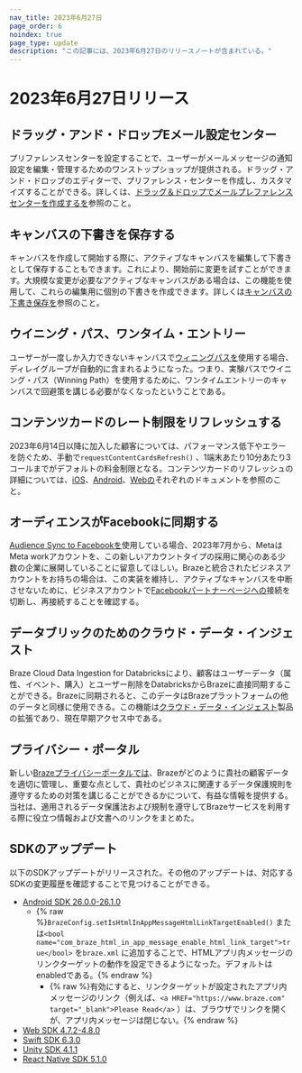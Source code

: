 ```yaml
---
nav_title: 2023年6月27日
page_order: 6
noindex: true
page_type: update
description: "この記事には、2023年6月27日のリリースノートが含まれている。"
---
```


# 2023年6月27日リリース

## ドラッグ・アンド・ドロップEメール設定センター

プリファレンスセンターを設定することで、ユーザーがメールメッセージの通知設定を編集・管理するためのワンストップショップが提供される。ドラッグ・アンド・ドロップのエディターで、プリファレンス・センターを作成し、カスタマイズすることができる。詳しくは、[ドラッグ＆ドロップでメールプレファレンスセンターを作成するを]({{site.baseurl}}/user_guide/message_building_by_channel/email/preference_center/dnd_preference_center/)参照のこと。

## キャンバスの下書きを保存する

キャンバスを作成して開始する際に、アクティブなキャンバスを編集して下書きとして保存することもできます。これにより、開始前に変更を試すことができます。大規模な変更が必要なアクティブなキャンバスがある場合は、この機能を使用して、これらの編集用に個別の下書きを作成できます。詳しくは[キャンバスの下書き保存を]({{site.baseurl}}/save_as_draft)参照のこと。

## ウイニング・パス、ワンタイム・エントリー

ユーザーが一度しか入力できないキャンバスで[ウィニングパスを]({{site.baseurl}}/user_guide/engagement_tools/canvas/canvas_components/experiment_step/winning_path/#one-time-entry)使用する場合、ディレイグループが自動的に含まれるようになった。つまり、実験パスでウイニング・パス（Winning Path）を使用するために、ワンタイムエントリーのキャンバスで回避策を講じる必要がなくなったということである。

## コンテンツカードのレート制限をリフレッシュする

2023年6月14日以降に加入した顧客については、パフォーマンス低下やエラーを防ぐため、手動で`requestContentCardsRefresh()` 、1端末あたり10分あたり3コールまでがデフォルトの料金制限となる。コンテンツカードのリフレッシュの詳細については、[iOS]({{site.baseurl}}/developer_guide/platform_integration_guides/swift/content_cards/integration#refreshing-content-cards)、[Android]({{site.baseurl}}/developer_guide/platform_integration_guides/android/content_cards/refreshing_the_feed)、[Webの]({{site.baseurl}}/developer_guide/platform_integration_guides/web/content_cards/refreshing_the_feed)それぞれのドキュメントを参照のこと。

## オーディエンスがFacebookに同期する

[Audience Sync to Facebookを]({{site.baseurl}}/partners/canvas_steps/facebook_audience_sync/)使用している場合、2023年7月から、MetaはMeta workアカウントを、この新しいアカウントタイプの採用に関心のある少数の企業に展開していることに留意してほしい。Brazeと統合されたビジネスアカウントをお持ちの場合は、この実装を維持し、アクティブなキャンバスを中断させないために、ビジネスアカウントで[Facebookパートナーページへの]({{site.baseurl}}/partners/canvas_steps/facebook_audience_sync#step-1-connect-to-facebook)接続を切断し、再接続することを確認する。

## データブリックのためのクラウド・データ・インジェスト

Braze Cloud Data Ingestion for Databricksにより、顧客はユーザーデータ（属性、イベント、購入）とユーザー削除をDatabricksからBrazeに直接同期することができる。Brazeに同期されると、このデータはBrazeプラットフォームの他のデータと同様に使用できる。この機能は[クラウド・データ・インジェスト]({{site.baseurl}}/user_guide/data_and_analytics/cloud_ingestion/integrations/)製品の拡張であり、現在早期アクセス中である。

## プライバシー・ポータル

新しい[Brazeプライバシーポータルでは]({{site.baseurl}}/user_guide/privacy_portal)、Brazeがどのように貴社の顧客データを適切に管理し、重要な点として、貴社のビジネスに関連するデータ保護規則を遵守するための対策を講じることができるかについて、有益な情報を提供する。当社は、適用されるデータ保護法および規制を遵守してBrazeサービスを利用する際に役立つ情報および文書へのリンクをまとめた。

## SDKのアップデート

以下のSDKアップデートがリリースされた。その他のアップデートは、対応するSDKの変更履歴を確認することで見つけることができる。

- [Android SDK 26.0.0-26.1.0](https://github.com/braze-inc/braze-android-sdk/blob/master/CHANGELOG.md#2610)
	- {% raw %}`BrazeConfig.setIsHtmlInAppMessageHtmlLinkTargetEnabled()` または`<bool name="com_braze_html_in_app_message_enable_html_link_target">true</bool>` を`braze.xml` に追加することで、HTMLアプリ内メッセージのリンクターゲットの動作を設定できるようになった。デフォルトはenabledである。{% endraw %}
		- {% raw %}有効にすると、リンクターゲットが設定されたアプリ内メッセージのリンク（例えば、`<a HREF="https://www.braze.com" target="_blank">Please Read</a>` ）は、ブラウザでリンクを開くが、アプリ内メッセージは閉じない。{% endraw %}
- [Web SDK 4.7.2-4.8.0](https://github.com/braze-inc/braze-web-sdk/blob/master/CHANGELOG.md#480)
- [Swift SDK 6.3.0](https://github.com/braze-inc/braze-swift-sdk/blob/main/CHANGELOG.md#630)
- [Unity SDK 4.1.1](https://github.com/braze-inc/braze-unity-sdk/blob/master/CHANGELOG.md#411)
- [React Native SDK 5.1.0](https://github.com/braze-inc/braze-react-native-sdk/blob/master/CHANGELOG.md#510)

